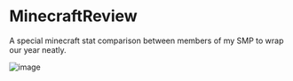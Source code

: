 # MinecraftReview
A special minecraft stat comparison between members of my SMP to wrap our year neatly.


![image](https://github.com/user-attachments/assets/491760c0-09de-4159-9c5a-075379d91c53)
